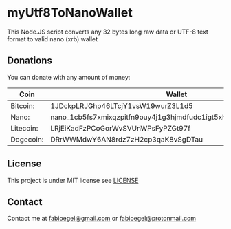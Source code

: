 # myUtf8ToNanoWallet
This Node.JS script converts any 32 bytes long raw data or UTF-8 text format to valid nano (xrb) wallet

## Donations

You can donate with any amount of money:

Coin | Wallet
---- | ------
Bitcoin:   | 1JDckpLRJGhp46LTcjY1vsW19wurZ3L1d5
Nano:      | nano_1cb5fs7xmixqzpitfn9ouy4j1g3hjmdfudc1igt5xhwwps7qdku5htqxmznb
Litecoin:  | LRjEiKadFzPCoGorWvSVUnWPsFyPZGt97f
Dogecoin:  | DRrWWMdwY6AN8rdz7zH2cp3qaK8vSgDTau

## License

This project is under MIT license see [LICENSE](/LICENSE)

## Contact

Contact me at [fabioegel@gmail.com](mailto:fabioegel@gmail.com) or [fabioegel@protonmail.com](mailto:fabioegel@protonmail.com)


